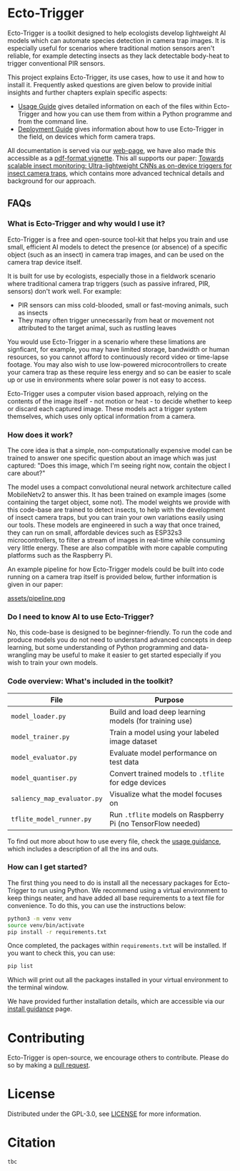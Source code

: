 # Ecto-Trigger

Ecto-Trigger is a toolkit designed to help ecologists develop lightweight AI models which can automate species detection in camera trap images. It is especially useful for scenarios where traditional motion sensors aren't reliable, for example detecting insects as they lack detectable body-heat to trigger conventional PIR sensors. 

This project explains Ecto-Trigger, its use cases, how to use it and how to install it. Frequently asked questions are given below to provide initial insights and further chapters explain specific aspects:

- [Usage Guide](guides/usage.md) gives detailed information on each of the files within Ecto-Trigger and how you can use them from within a Python programme and from the command line. 
- [Deployment Guide](guides/deployment.md) gives information about how to use Ecto-Trigger in the field, on devices which form camera traps. 


All documentation is served via our [web-page](www.google.com), we have also made this accessible as a [pdf-format vignette](www.google.com). This all supports our paper: [Towards scalable insect monitoring: Ultra-lightweight CNNs as on-device triggers for insect camera traps](www.google.com), which contains more advanced technical details and background for our approach. 

## FAQs
### What is Ecto-Trigger and why would I use it?

Ecto-Trigger is a free and open-source tool-kit that helps you train and use small, efficient AI models to detect the presence (or absence) of a specific object (such as an insect) in camera trap images, and can be used on the camera trap device itself.

It is built for use by ecologists, especially those in a fieldwork scenario where traditional camera trap triggers (such as passive infrared, PIR, sensors) don't work well. For example: 

- PIR sensors can miss cold-blooded, small or fast-moving animals, such as insects
- They many often trigger unnecessarily from heat or movement not attributed to the target animal, such as rustling leaves

You would use Ecto-Trigger in a scenario where these limations are signficant, for example, you may have limited storage, bandwidth or human resources, so you cannot afford to continuously record video or time-lapse footage. You may also wish to use low-powered microcontrollers to create your camera trap as these require less energy and so can be easier to scale up or use in environments where solar power is not easy to access. 

Ecto-Trigger uses a computer vision based approach, relying on the contents of the image itself - not motion or heat - to decide whether to keep or discard each captured image. These models act a trigger system themselves, which uses only optical information from a camera. 


### How does it work? 

The core idea is that a simple, non-computationally expensive model can be trained to answer one specific question about an image which was just captured: "Does this image, which I'm seeing right now, contain the object I care about?"

The model uses a compact convolutional neural network architecture called MobileNetv2 to answer this. It has been trained on example images (some containing the target object, some not). The model weights we provide with this code-base are trained to detect insects, to help with the development of insect camera traps, but you can train your own variations easily using our tools. These models are engineered in such a way that once trained, they can run on small, affordable devices such as ESP32s3 microcontrollers, to filter a stream of images in real-time while consuming very little energy. These are also compatible with more capable computing platforms such as the Raspberry Pi. 

An example pipeline for how Ecto-Trigger models could be built into code running on a camera trap itself is provided below, further information is given in our paper:

[assets/pipeline.png]()

### Do I need to know AI to use Ecto-Trigger?

No, this code-base is designed to be beginner-friendly. To run the code and produce models you do not need to understand advanced concepts in deep learning, but some understanding of Python programming and data-wrangling may be useful to make it easier to get started especially if you wish to train your own models. 

### Code overview: What's included in the toolkit? 

| File | Purpose |
|------|---------|
| `model_loader.py` | Build and load deep learning models (for training use) |
| `model_trainer.py` | Train a model using your labeled image dataset |
| `model_evaluator.py` | Evaluate model performance on test data |
| `model_quantiser.py` | Convert trained models to `.tflite` for edge devices |
| `saliency_map_evaluator.py` | Visualize what the model focuses on |
| `tflite_model_runner.py` | Run `.tflite` models on Raspberry Pi (no TensorFlow needed) |

To find out more about how to use every file, check the [usage guidance](guides/usage.md), which includes a description of all the ins and outs. 

### How can I get started?

The first thing you need to do is install all the necessary packages for Ecto-Trigger to run using Python. We recommend using a virtual environment to keep things neater, and have added all base requirements to a text file for convenience. To do this, you can use the instructions below:

```bash
python3 -m venv venv
source venv/bin/activate
pip install -r requirements.txt
```
Once completed, the packages within `requirements.txt` will be installed. If you want to check this, you can use:

```bash
pip list
```

Which will print out all the packages installed in your virtual environment to the terminal window. 

We have provided further installation details, which are accessible via our [install guidance](guides/packages.md) page.


# Contributing

Ecto-Trigger is open-source, we encourage others to contribute. Please do so by making a [pull request](https://github.com/ross-jg/ecto-trigger/pulls). 

# License 

Distributed under the GPL-3.0, see [LICENSE](LICENSE) for more information.

# Citation
```
tbc
```



